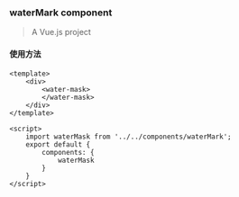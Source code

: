 ### waterMark component

> A Vue.js project

#### 使用方法


``` 
<template>
    <div>
        <water-mask>        
        </water-mask>
    </div>
</template>

<script>
    import waterMask from '../../components/waterMark';
    export default {
        components: {
            waterMask
        }
    }
</script>
```

